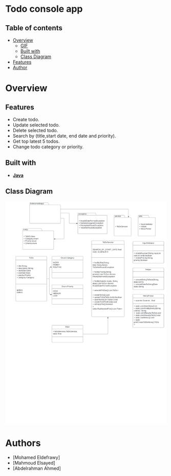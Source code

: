 # Todo console app

## Table of contents

- [Overview](#overview)
    - [GIF](#GIF)
    - [Built with](#built-with)
    - [Class Diagram](#class-diagram)
- [Features](#features)
- [Author](#authors)

# Overview

## Features

- Create todo.
- Update selected todo.
- Delete selected todo.
- Search by (title,start date, end date and priority).
- Get top latest 5 todos.
- Change todo category or priority.

## Built with

- **[Java](https://www.java.com/en/)**

## Class Diagram
![Class Diagram](./resources/ToDo%20Console%20SWE-1.jpg)


# Authors

* [Mohamed Eldefrawy]
* [Mahmoud Elsayed]
* [Abdelrahman Ahmed]